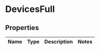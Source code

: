 
# DevicesFull

## Properties
Name | Type | Description | Notes
------------ | ------------- | ------------- | -------------



